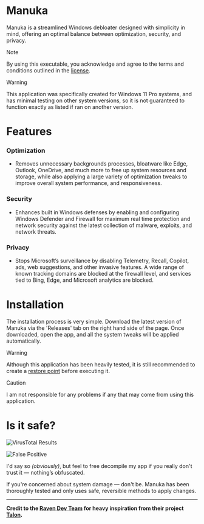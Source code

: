 # Manuka
Manuka is a streamlined Windows debloater designed with simplicity in mind, offering an optimal balance between optimization, security, and privacy.
> [!NOTE]
> By using this executable, you acknowledge and agree to the terms and conditions outlined in the [license](https://github.com/BuzzedHoney/Manuka/blob/main/LICENSE).

> [!WARNING]
> This application was specifically created for Windows 11 Pro systems, and has minimal testing on other system versions, so it is not guaranteed to function exactly as listed if ran on another version.

# Features
### Optimization
- Removes unnecessary backgrounds processes, bloatware like Edge, Outlook, OneDrive, and much more to free up system resources and storage, while also applying a large variety of optimization tweaks to improve overall system performance, and responsiveness.
### Security
- Enhances built in Windows defenses by enabling and configuring Windows Defender and Firewall for maximum real time protection and network security against the latest collection of malware, exploits, and network threats.
### Privacy
- Stops Microsoft’s surveillance by disabling Telemetry, Recall, Copilot, ads, web suggestions, and other invasive features. A wide range of known tracking domains are blocked at the firewall level, and services tied to Bing, Edge, and Microsoft analytics are blocked.

# Installation
The installation process is very simple. Download the latest version of Manuka via the 'Releases' tab on the right hand side of the page. Once downloaded, open the app, and all the system tweaks will be applied automatically.

> [!WARNING]
> Although this application has been heavily tested, it is still recommended to create a [restore point](https://support.microsoft.com/en-us/windows/system-restore-a5ae3ed9-07c4-fd56-45ee-096777ecd14e) before executing it.

> [!CAUTION]
> I am not responsible for any problems if any that may come from using this application.

# Is it safe?
![VirusTotal Results](https://github.com/user-attachments/assets/3e666c1f-10fc-4f54-b849-17eb5790f1d2)

![False Positive](https://github.com/user-attachments/assets/1f3c19b5-4bde-453a-bc13-d4cdd496c53a)

I'd say so *(obviously)*, but feel to free decompile my app if you really don't trust it — nothing’s obfuscated.

If you're concerned about system damage — don't be. Manuka has been thoroughly tested and only uses safe, reversible methods to apply changes.

---
**Credit to the [Raven Dev Team](https://ravendevteam.org/) for heavy inspiration from their project [Talon](https://github.com/ravendevteam/talon).**

